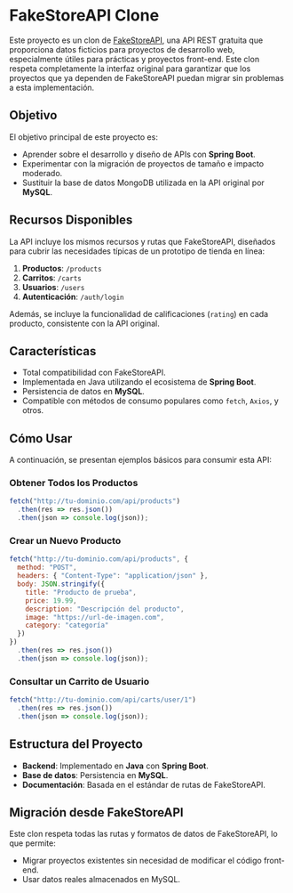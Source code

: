 # FakeStoreAPI Clone

Este proyecto es un clon de [FakeStoreAPI](https://fakestoreapi.com), una API REST gratuita que proporciona datos ficticios para proyectos de desarrollo web, especialmente útiles para prácticas y proyectos front-end. Este clon respeta completamente la interfaz original para garantizar que los proyectos que ya dependen de FakeStoreAPI puedan migrar sin problemas a esta implementación.

## Objetivo

El objetivo principal de este proyecto es:
- Aprender sobre el desarrollo y diseño de APIs con **Spring Boot**.
- Experimentar con la migración de proyectos de tamaño e impacto moderado.
- Sustituir la base de datos MongoDB utilizada en la API original por **MySQL**.

## Recursos Disponibles

La API incluye los mismos recursos y rutas que FakeStoreAPI, diseñados para cubrir las necesidades típicas de un prototipo de tienda en línea:

1. **Productos**: `/products`
2. **Carritos**: `/carts`
3. **Usuarios**: `/users`
4. **Autenticación**: `/auth/login`

Además, se incluye la funcionalidad de calificaciones (`rating`) en cada producto, consistente con la API original.

## Características

- Total compatibilidad con FakeStoreAPI.
- Implementada en Java utilizando el ecosistema de **Spring Boot**.
- Persistencia de datos en **MySQL**.
- Compatible con métodos de consumo populares como `fetch`, `Axios`, y otros.

## Cómo Usar

A continuación, se presentan ejemplos básicos para consumir esta API:

### Obtener Todos los Productos

```javascript
fetch("http://tu-dominio.com/api/products")
  .then(res => res.json())
  .then(json => console.log(json));
```

### Crear un Nuevo Producto

```javascript
fetch("http://tu-dominio.com/api/products", {
  method: "POST",
  headers: { "Content-Type": "application/json" },
  body: JSON.stringify({
    title: "Producto de prueba",
    price: 19.99,
    description: "Descripción del producto",
    image: "https://url-de-imagen.com",
    category: "categoría"
  })
})
  .then(res => res.json())
  .then(json => console.log(json));
```

### Consultar un Carrito de Usuario

```javascript
fetch("http://tu-dominio.com/api/carts/user/1")
  .then(res => res.json())
  .then(json => console.log(json));
```

## Estructura del Proyecto

- **Backend**: Implementado en **Java** con **Spring Boot**.
- **Base de datos**: Persistencia en **MySQL**.
- **Documentación**: Basada en el estándar de rutas de FakeStoreAPI.

## Migración desde FakeStoreAPI

Este clon respeta todas las rutas y formatos de datos de FakeStoreAPI, lo que permite:
- Migrar proyectos existentes sin necesidad de modificar el código front-end.
- Usar datos reales almacenados en MySQL.

